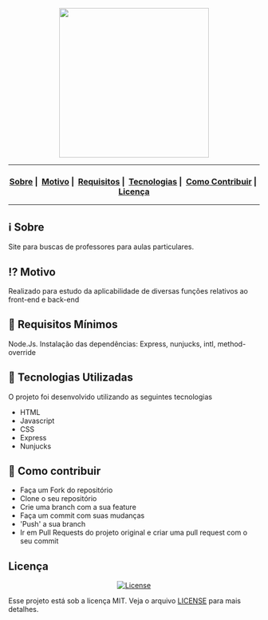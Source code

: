<p align="center">
  <img src="https://readme-maker.herokuapp.com/uploads/a0cdec0b5c7ff415-logo.jpg" width="300" heigth="300">
</p>




___

<h3 align="center">
  <a href="#information_source-sobre">Sobre</a>&nbsp;|&nbsp;
  <a href="#interrobang-motivo">Motivo</a>&nbsp;|&nbsp;
  <a href="#seedling-requisitos-mínimos">Requisitos</a>&nbsp;|&nbsp;
  <a href="#rocket-tecnologias-utilizadas">Tecnologias</a>&nbsp;|&nbsp;
  <a href="#link-como-contribuir">Como Contribuir</a>&nbsp;|&nbsp;
  <a href="#licença">Licença</a>
</h3>

___

## :information_source: Sobre

Site para buscas de professores para aulas particulares.

## :interrobang: Motivo

Realizado para estudo da aplicabilidade de diversas funções relativos ao front-end e back-end

## :seedling: Requisitos Mínimos

Node.Js. 
Instalação das dependências: Express, nunjucks, intl, method-override

## :rocket: Tecnologias Utilizadas 

O projeto foi desenvolvido utilizando as seguintes tecnologias

- HTML
- Javascript
- CSS
- Express
- Nunjucks

## :link: Como contribuir 

- Faça um Fork do repositório
- Clone o seu repositório
- Crie uma branch com a sua feature
- Faça um commit com suas mudanças
- 'Push' a sua branch
- Ir em Pull Requests do projeto original e criar uma pull request com o seu commit

## Licença 

<p align="center">
  <a href="LICENSE">
    <img alt="License" src="https://img.shields.io/badge/license-MIT-%23F8952D">
  </a>
</p>

Esse projeto está sob a licença MIT. Veja o arquivo [LICENSE](LICENSE) para mais detalhes.
